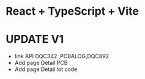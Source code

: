 # React + TypeScript + Vite

# UPDATE V1
* link API DQC342 ,PCBALOG,DQC892
* Add page Detail PCB
* Add page Detail lot code
   
